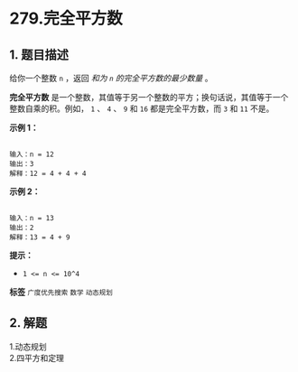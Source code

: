 # 279.完全平方数

## 1. 题目描述

给你一个整数 `n` ，返回 *和为 `n` 的完全平方数的最少数量* 。

 **完全平方数** 是一个整数，其值等于另一个整数的平方；换句话说，其值等于一个整数自乘的积。例如， `1` 、 `4` 、 `9` 和 `16` 都是完全平方数，而 `3` 和 `11` 不是。

 

 **示例 1：** 

```

输入：n = 12
输出：3 
解释：12 = 4 + 4 + 4
```
 **示例 2：** 

```

输入：n = 13
输出：2
解释：13 = 4 + 9
```

 

 **提示：** 
-  `1 <= n <= 10^4` 
 
**标签**
`广度优先搜索` `数学` `动态规划` 


## 2. 解题
1.动态规划  
2.四平方和定理
